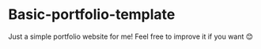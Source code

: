 # Basic-portfolio-template
Just a simple portfolio website for me!
Feel free to improve it if you want 😊